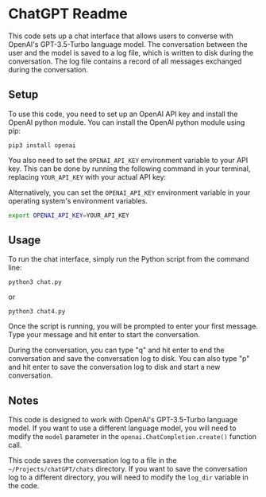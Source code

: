 # ChatGPT Readme

This code sets up a chat interface that allows users to converse with OpenAI's GPT-3.5-Turbo language model. The conversation between the user and the model is saved to a log file, which is written to disk during the conversation. The log file contains a record of all messages exchanged during the conversation.

## Setup

To use this code, you need to set up an OpenAI API key and install the OpenAI python module. You can install the OpenAI python module using pip:

```shell
pip3 install openai
```

You also need to set the `OPENAI_API_KEY` environment variable to your API key. This can be done by running the following command in your terminal, replacing `YOUR_API_KEY` with your actual API key:

Alternatively, you can set the `OPENAI_API_KEY` environment variable in your operating system's environment variables.

```bash
export OPENAI_API_KEY=YOUR_API_KEY
```

## Usage

To run the chat interface, simply run the Python script from the command line:

```shell
python3 chat.py
```

or 

```shell
python3 chat4.py
```

Once the script is running, you will be prompted to enter your first message. Type your message and hit enter to start the conversation.

During the conversation, you can type "q" and hit enter to end the conversation and save the conversation log to disk. You can also type "p" and hit enter to save the conversation log to disk and start a new conversation.

## Notes

This code is designed to work with OpenAI's GPT-3.5-Turbo language model. If you want to use a different language model, you will need to modify the `model` parameter in the `openai.ChatCompletion.create()` function call.

This code saves the conversation log to a file in the `~/Projects/chatGPT/chats` directory. If you want to save the conversation log to a different directory, you will need to modify the `log_dir` variable in the code.
